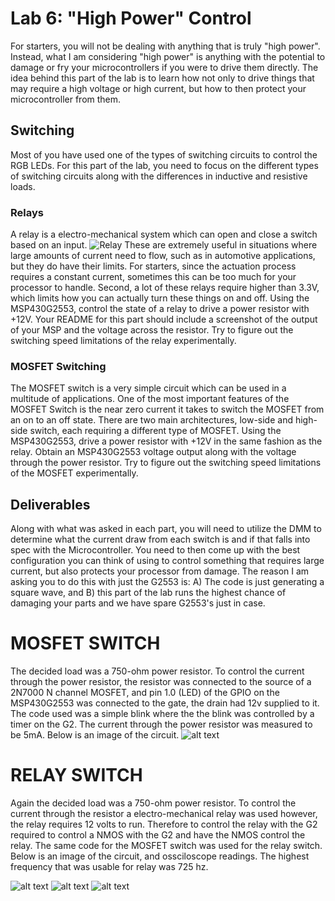 # Lab 6: "High Power" Control
For starters, you will not be dealing with anything that is truly "high power". Instead, what I am considering "high power" is anything with the potential to damage or fry your microcontrollers if you were to drive them directly. The idea behind this part of the lab is to learn how not only to drive things that may require a high voltage or high current, but how to then protect your microcontroller from them.

## Switching
Most of you have used one of the types of switching circuits to control the RGB LEDs. For this part of the lab, you need to focus on the different types of switching circuits along with the differences in inductive and resistive loads.

### Relays
A relay is a electro-mechanical system which can open and close a switch based on an input. 
![Relay](https://www.phidgets.com/docs/images/1/1d/3051_1_Relay_Diagram.jpg)
These are extremely useful in situations where large amounts of current need to flow, such as in automotive applications, but they do have their limits. For starters, since the actuation process requires a constant current, sometimes this can be too much for your processor to handle. Second, a lot of these relays require higher than 3.3V, which limits how you can actually turn these things on and off. Using the MSP430G2553, control the state of a relay to drive a power resistor with +12V. Your README for this part should include a screenshot of the output of your MSP and the voltage across the resistor. Try to figure out the switching speed limitations of the relay experimentally.

### MOSFET Switching
The MOSFET switch is a very simple circuit which can be used in a multitude of applications. One of the most important features of the MOSFET Switch is the near zero current it takes to switch the MOSFET from an on to an off state. There are two main architectures, low-side and high-side switch, each requiring a different type of MOSFET. Using the MSP430G2553, drive a power resistor with +12V in the same fashion as the relay. Obtain an MSP430G2553 voltage output along with the voltage through the power resistor. Try to figure out the switching speed limitations of the MOSFET experimentally.

## Deliverables
Along with what was asked in each part, you will need to utilize the DMM to determine what the current draw from each switch is and if that falls into spec with the Microcontroller. You need to then come up with the best configuration you can think of using to control something that requires large current, but also protects your processor from damage. The reason I am asking you to do this with just the G2553 is: A) The code is just generating a square wave, and B) this part of the lab runs the highest chance of damaging your parts and we have spare G2553's just in case.

# MOSFET SWITCH

The decided load was a 750-ohm power resistor. To control the current through the power resistor, the resistor was connected to the source of a 2N7000 N channel MOSFET, and pin 1.0 (LED) of the GPIO on the MSP430G2553 was connected to the gate, the drain had 12v supplied to it. The code used was a simple blink where the the blink was controlled by a timer on the G2. The current through the power resistor was measured to be 5mA. Below is an image of the circuit. 
![alt text](https://i.imgur.com/Qt8e93B.png)

# RELAY SWITCH
Again the decided load was a 750-ohm power resistor. To control the current through the resistor a electro-mechanical relay was used however, the relay requires 12 volts to run. Therefore to control the relay with the G2 required to control a NMOS with the G2 and have the NMOS control the relay. The same code for the MOSFET switch was used for the relay switch. Below is an image of the circuit, and ossciloscope readings. The highest frequency that was usable for relay was 725 hz. 

![alt text](https://i.imgur.com/5F8q3LU.png)
![alt text](https://i.imgur.com/MfQhnaV.png)
![alt text](https://i.imgur.com/i5KQe6b.png)
